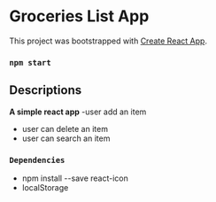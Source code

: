 # Groceries List App


This project was bootstrapped with [Create React App](https://github.com/facebook/create-react-app).

### `npm start`


## Descriptions

 **A simple react app**
 -user add an item
 - user can delete an item
 - user can search an item



### `Dependencies`

- npm install --save react-icon
- localStorage
